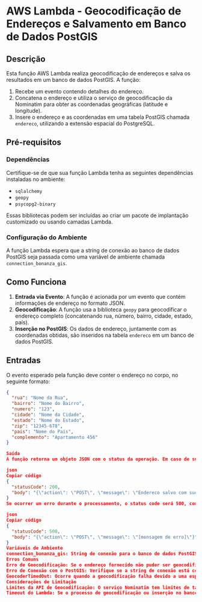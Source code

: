# AWS Lambda - Geocodificação de Endereços e Salvamento em Banco de Dados PostGIS

## Descrição

Esta função AWS Lambda realiza geocodificação de endereços e salva os resultados em um banco de dados PostGIS. A função:

1. Recebe um evento contendo detalhes do endereço.
2. Concatena o endereço e utiliza o serviço de geocodificação da Nominatim para obter as coordenadas geográficas (latitude e longitude).
3. Insere o endereço e as coordenadas em uma tabela PostGIS chamada `endereco`, utilizando a extensão espacial do PostgreSQL.

## Pré-requisitos

### Dependências

Certifique-se de que sua função Lambda tenha as seguintes dependências instaladas no ambiente:

- `sqlalchemy`
- `geopy`
- `psycopg2-binary`

Essas bibliotecas podem ser incluídas ao criar um pacote de implantação customizado ou usando camadas Lambda.

### Configuração do Ambiente

A função Lambda espera que a string de conexão ao banco de dados PostGIS seja passada como uma variável de ambiente chamada `connection_bonanza_gis`.

## Como Funciona

1. **Entrada via Evento**: A função é acionada por um evento que contém informações de endereço no formato JSON.
2. **Geocodificação**: A função usa a biblioteca `geopy` para geocodificar o endereço completo (concatenando rua, número, bairro, cidade, estado, país).
3. **Inserção no PostGIS**: Os dados de endereço, juntamente com as coordenadas obtidas, são inseridos na tabela `endereco` em um banco de dados PostGIS.

## Entradas

O evento esperado pela função deve conter o endereço no corpo, no seguinte formato:

```json
{
  "rua": "Nome da Rua",
  "bairro": "Nome do Bairro",
  "numero": "123",
  "cidade": "Nome da Cidade",
  "estado": "Nome do Estado",
  "zip": "12345-678",
  "pais": "Nome do País",
  "complemento": "Apartamento 456"
}

Saída
A função retorna um objeto JSON com o status da operação. Em caso de sucesso:

json
Copiar código
{
  "statusCode": 200,
  "body": "{\"action\": \"POST\", \"message\": \"Endereco salvo com sucesso\"}"
}
Se ocorrer um erro durante o processamento, o status code será 500, com uma mensagem de erro:

json
Copiar código
{
  "statusCode": 500,
  "body": "{\"action\": \"POST\", \"message\": \"[mensagem de erro]\"}"
}
Variáveis de Ambiente
connection_bonanza_gis: String de conexão para o banco de dados PostGIS. Exemplo: postgresql://user:password@host:port/dbname.
Erros Comuns
Erro de Geocodificação: Se o endereço fornecido não puder ser geocodificado, a função ainda tentará inserir o endereço no banco de dados, mas com NULL para latitude e longitude.
Erro de Conexão com o PostGIS: Verifique se a string de conexão está correta e se o banco de dados está acessível.
GeocoderTimedOut: Ocorre quando a geocodificação falha devido a uma espera muito longa. A função tenta novamente até 5 vezes antes de falhar.
Considerações de Limitação
Limites da API de Geocodificação: O serviço Nominatim tem limites de taxa de requisições por segundo. Em caso de uso intensivo, considere implementar uma política de backoff ou usar uma API paga.
Timeout do Lambda: Se o processo de geocodificação ou inserção no banco de dados demorar muito, considere ajustar o tempo limite da função Lambda.